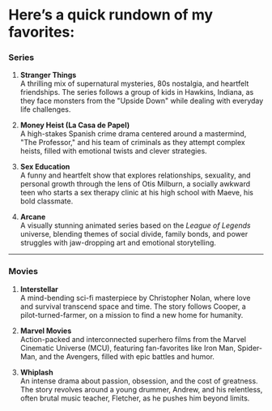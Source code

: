 # Here’s a quick rundown of my favorites:

### **Series**
1. **Stranger Things**  
   A thrilling mix of supernatural mysteries, 80s nostalgia, and heartfelt friendships. The series follows a group of kids in Hawkins, Indiana, as they face monsters from the "Upside Down" while dealing with everyday life challenges.

2. **Money Heist (La Casa de Papel)**  
   A high-stakes Spanish crime drama centered around a mastermind, "The Professor," and his team of criminals as they attempt complex heists, filled with emotional twists and clever strategies.

3. **Sex Education**  
   A funny and heartfelt show that explores relationships, sexuality, and personal growth through the lens of Otis Milburn, a socially awkward teen who starts a sex therapy clinic at his high school with Maeve, his bold classmate.

4. **Arcane**  
   A visually stunning animated series based on the *League of Legends* universe, blending themes of social divide, family bonds, and power struggles with jaw-dropping art and emotional storytelling.

---

### **Movies**
1. **Interstellar**  
   A mind-bending sci-fi masterpiece by Christopher Nolan, where love and survival transcend space and time. The story follows Cooper, a pilot-turned-farmer, on a mission to find a new home for humanity.

2. **Marvel Movies**  
   Action-packed and interconnected superhero films from the Marvel Cinematic Universe (MCU), featuring fan-favorites like Iron Man, Spider-Man, and the Avengers, filled with epic battles and humor.

3. **Whiplash**  
   An intense drama about passion, obsession, and the cost of greatness. The story revolves around a young drummer, Andrew, and his relentless, often brutal music teacher, Fletcher, as he pushes him beyond limits.
